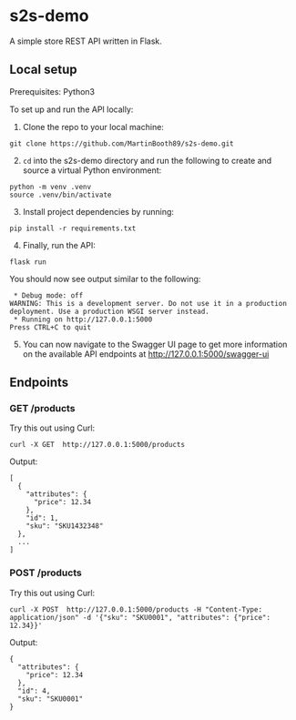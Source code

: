 # s2s-demo

A simple store REST API written in Flask.

## Local setup

Prerequisites: Python3

To set up and run the API locally:

1. Clone the repo to your local machine:

```
git clone https://github.com/MartinBooth89/s2s-demo.git
```

2. `cd` into the s2s-demo directory and run the following to create and source a virtual Python environment:

```
python -m venv .venv
source .venv/bin/activate
```

3. Install project dependencies by running:

```
pip install -r requirements.txt
```

4. Finally, run the API:

```
flask run
```

You should now see output similar to the following:

```
 * Debug mode: off
WARNING: This is a development server. Do not use it in a production deployment. Use a production WSGI server instead.
 * Running on http://127.0.0.1:5000
Press CTRL+C to quit
```

5. You can now navigate to the Swagger UI page to get more information on the available API endpoints at http://127.0.0.1:5000/swagger-ui

## Endpoints

### GET /products

Try this out using Curl:

```
curl -X GET  http://127.0.0.1:5000/products
```

Output:

```
[
  {
    "attributes": {
      "price": 12.34
    },
    "id": 1,
    "sku": "SKU1432348"
  },
  ...
]
```

### POST /products

Try this out using Curl:

```
curl -X POST  http://127.0.0.1:5000/products -H "Content-Type: application/json" -d '{"sku": "SKU0001", "attributes": {"price": 12.34}}'
```

Output:

```
{
  "attributes": {
    "price": 12.34
  },
  "id": 4,
  "sku": "SKU0001"
}
```
